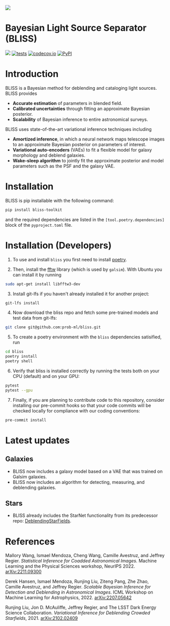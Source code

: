 ![](http://portal.nersc.gov/project/dasrepo/celeste/sample_sky.jpg)


Bayesian Light Source Separator (BLISS)
========================================
[![](https://img.shields.io/badge/docs-master-blue.svg)](https://prob-ml.github.io/bliss/)
[![tests](https://github.com/prob-ml/bliss/workflows/tests/badge.svg)](https://github.com/prob-ml/bliss/actions/workflows/tests.yml)
[![codecov.io](https://codecov.io/gh/prob-ml/bliss/branch/master/graphs/badge.svg?branch=master&token=Jgzv0gn3rA)](http://codecov.io/github/prob-ml/bliss?branch=master)
[![PyPI](https://img.shields.io/pypi/v/bliss-toolkit.svg)](https://pypi.org/project/bliss-toolkit)

# Introduction

BLISS is a Bayesian method for deblending and cataloging light sources. BLISS provides
  - __Accurate estimation__ of parameters in blended field.
  - __Calibrated uncertainties__ through fitting an approximate Bayesian posterior.
  - __Scalability__ of Bayesian inference to entire astronomical surveys.

BLISS uses state-of-the-art variational inference techniques including
  - __Amortized inference__, in which a neural network maps telescope images to an approximate Bayesian posterior on parameters of interest.
  - __Variational auto-encoders__ (VAEs) to fit a flexible model for galaxy morphology and deblend galaxies.
  - __Wake-sleep algorithm__ to jointly fit the approximate posterior and model parameters such as the PSF and the galaxy VAE.

# Installation

BLISS is pip installable with the following command:

```bash
pip install bliss-toolkit
```

and the required dependencies are listed in the ``[tool.poetry.dependencies]`` block of the ``pyproject.toml`` file.

# Installation (Developers)

1. To use and install `bliss` you first need to install [poetry](https://python-poetry.org/docs/).

2. Then, install the [fftw](http://www.fftw.org) library (which is used by `galsim`). With Ubuntu you can install it by running

```bash
sudo apt-get install libfftw3-dev
```

3. Install git-lfs if you haven't already installed it for another project:

```bash
git-lfs install
```

4. Now download the bliss repo and fetch some pre-trained models and test data from git-lfs:

```bash
git clone git@github.com:prob-ml/bliss.git
```

5. To create a poetry environment with the `bliss` dependencies satisified, run

```bash
cd bliss
poetry install
poetry shell
```

6. Verify that bliss is installed correctly by running the tests both on your CPU (default) and on your GPU:

```bash
pytest
pytest --gpu
```

7. Finally, if you are planning to contribute code to this repository, consider installing our pre-commit hooks so that your code commits will be checked locally for compliance with our coding conventions:

```bash
pre-commit install
```

# Latest updates
## Galaxies
   - BLISS now includes a galaxy model based on a VAE that was trained on Galsim galaxies.
   - BLISS now includes an algorithm for detecting, measuring, and deblending galaxies.

## Stars
   - BLISS already includes the StarNet functionality from its predecessor repo: [DeblendingStarFields](https://github.com/Runjing-Liu120/DeblendingStarfields).


# References

Mallory Wang, Ismael Mendoza, Cheng Wang, Camille Avestruz, and Jeffrey Regier. *Statistical Inference for Coadded Astronomical Images.* Machine Learning and the Physical Sciences workshop, NeurIPS 2022. [arXiv:2211.09300](https://arxiv.org/abs/2211.09300)

Derek Hansen, Ismael Mendoza, Runjing Liu, Ziteng Pang, Zhe Zhao, Camille Avestruz, and Jeffrey Regier. *Scalable Bayesian Inference for Detection and Deblending in Astronomical Images*. ICML Workshop on Machine Learning for Astrophysics, 2022. [arXiv:2207.05642](https://arxiv.org/abs/2207.05642)

Runjing Liu, Jon D. McAuliffe, Jeffrey Regier, and The LSST Dark Energy Science Collaboration. *Variational Inference for Deblending Crowded Starfields*, 2021. [arXiv:2102.02409](https://arxiv.org/abs/2102.02409)
